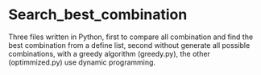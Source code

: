 # Search_best_combination
Three files written in Python, first to compare all combination and find the best combination from a define list, second without generate all possible combinations, with a greedy algorithm (greedy.py), the other (optimmized.py) use dynamic programming.
